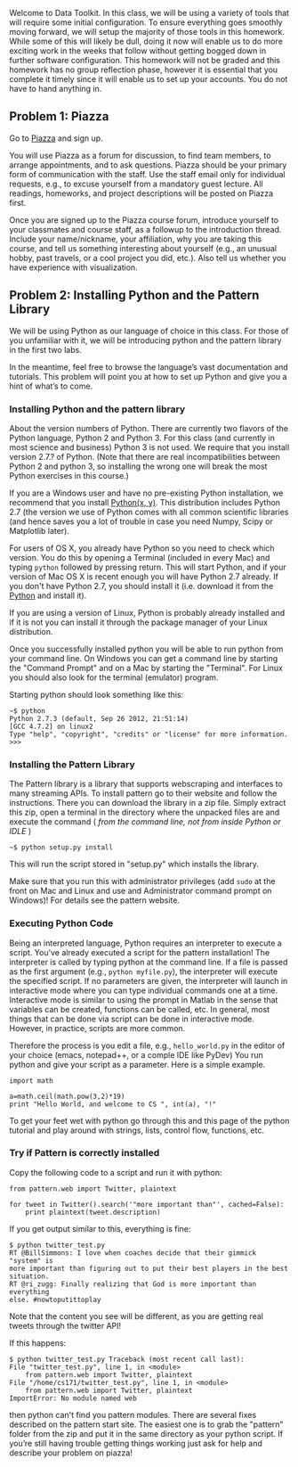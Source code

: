 Welcome to Data Toolkit. In this class, we will be using a variety of tools
that will require some initial configuration. To ensure everything goes
smoothly moving forward, we will setup the majority of those tools in this
homework. While some of this will likely be dull, doing it now will enable us
to do more exciting work in the weeks that follow without getting bogged down
in further software configuration. This homework will not be graded and this
homework has no group reflection phase, however it is essential that you
complete it timely since it will enable us to set up your accounts. You do not
have to hand anything in.

## Problem 1: Piazza

Go to [Piazza](http://piazza.com/uva.nl/fall2013/data) and sign up.

You will use Piazza as a forum for discussion, to find team members, to arrange
appointments, and to ask questions. Piazza should be your primary form of
communication with the staff. Use the staff e­mail only for individual
requests, e.g., to excuse yourself from a mandatory guest lecture. All
readings, homeworks, and project descriptions will be posted on Piazza first.

Once you are signed up to the Piazza course forum, introduce yourself to your
classmates and course staff, as a follow­up to the introduction thread. Include
your name/nickname, your affiliation, why you are taking this course, and tell
us something interesting about yourself (e.g., an unusual hobby, past travels,
or a cool project you did, etc.). Also tell us whether you have experience with
visualization.

## Problem 2: Installing Python and the Pattern Library

We will be using Python as our language of choice in this class. For those of
you unfamiliar with it, we will be introducing python and the pattern library
in the first two labs.

In the meantime, feel free to browse the language’s vast documentation and
tutorials. This problem will point you at how to set up Python and give you a
hint of what’s to come.

### Installing Python and the pattern library

About the version numbers of Python. There are currently two flavors of the
Python language, Python 2 and Python 3. For this class (and currently in most
science and business) Python 3 is not used. We require that you install version
2.7.? of Python. (Note that there are real incompatibilities between Python 2 and
python 3, so installing the wrong one will break the most Python exercises in
this course.)

If you are a Windows user and have no pre-existing Python installation,
we recommend that you install 
[Python(x, y)](http://code.google.com/p/pythonxy/). This distribution includes
Python 2.7 (the version we use of Python comes with all common scientific
libraries (and hence saves you a lot of trouble in case you need Numpy, Scipy
or Matplotlib later).

For users of OS X, you already have Python so you need to check which version.
You do this by opening a Terminal (included in every Mac) and typing `python`
followed by pressing return. This will start Python, and if your version of
Mac OS X is recent enough you will have Python 2.7 already. If you don't have
Python 2.7, you should install it (i.e. download it from the 
[Python](http://www.python.org) and install it).

If you are using a version of Linux, Python is probably already installed and
if it is not you can install it through the package manager of your Linux
distribution.

Once you successfully installed python you will be able to run python from your
command line. On Windows you can get a command line by starting the "Command
Prompt" and on a Mac by starting the "Terminal". For Linux you should also
look for the terminal (emulator) program.

Starting python should look something like this:

	~$ python
	Python 2.7.3 (default, Sep 26 2012, 21:51:14)
	[GCC 4.7.2] on linux2
	Type "help", "copyright", "credits" or "license" for more information.
	>>>

### Installing the Pattern Library

The Pattern library is a library that supports web­scraping and interfaces to
many streaming APIs. To install pattern go to their website and follow the
instructions. There you can download the library in a zip file. Simply extract
this zip, open a terminal in the directory where the unpacked files are and
execute the command ( *from the command line, not from inside Python or IDLE* )

	~$ python setup.py install

This will run the script stored in "setup.py" which installs the library.

Make sure that you run this with administrator privileges (add `sudo` at the
front on Mac and Linux and use and Administrator command prompt on Windows)!
For details see the pattern website.

### Executing Python Code

Being an interpreted language, Python requires an interpreter to execute a
script. You’ve already executed a script for the pattern installation! The
interpreter is called by typing python at the command line. If a file is passed
as the first argument (e.g., `python myfile.py`), the interpreter will execute
the specified script. If no parameters are given, the interpreter will launch
in interactive mode where you can type individual commands one at a time.
Interactive mode is similar to using the prompt in Matlab in the sense that
variables can be created, functions can be called, etc. In general, most things
that can be done via script can be done in interactive mode. However, in
practice, scripts are more common.

Therefore the process is you edit a file, e.g., `hello_world.py` in the editor
of your choice (emacs, notepad++, or a comple IDE like PyDev) You run python
and give your script as a parameter. Here is a simple example.

	import math
	
	a=math.ceil(math.pow(3,2)*19)
	print "Hello World, and welcome to CS ", int(a), "!"

To get your feet wet with python go through this and this page of the python
tutorial and play around with strings, lists, control flow, functions, etc.

### Try if Pattern is correctly installed

Copy the following code to a script and run it with python:

	from pattern.web import Twitter, plaintext
	
	for tweet in Twitter().search('"more important than"', cached=False):
		print plaintext(tweet.description)

If you get output similar to this, everything is fine:

	$ python twitter_test.py
	RT @BillSimmons: I love when coaches decide that their gimmick "system" is
	more important than figuring out to put their best players in the best
	situation.
	RT @ri_zugg: Finally realizing that God is more important than everything
	else. #nowtoputittoplay

Note that the content you see will be different, as you are getting real tweets
through the twitter API!

If this happens:

	$ python twitter_test.py Traceback (most recent call last):
	File "twitter_test.py", line 1, in <module>
		from pattern.web import Twitter, plaintext
	File "/home/cs171/twitter_test.py", line 1, in <module>
		from pattern.web import Twitter, plaintext
	ImportError: No module named web

then python can't find you pattern modules. There are several fixes described
on the pattern start site. The easiest one is to grab the "pattern" folder from
the zip and put it in the same directory as your python script. If you’re still
having trouble getting things working just ask for help and describe your
problem on piazza!
